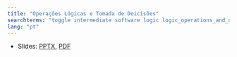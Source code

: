 ```yaml
---
title: "Operaçôes Lógicas e Tomada de Deicisões"
searchterms: "toggle intermediate software logic logic_operations_and_descision_making logic_block operaçôes_lógicas_e_tomada_de_deicisões"
lang: "pt"
---
```

 <ul>
 <li class="ng-binding">Slides:
 <a href="translations/pt-br/intermediate/Logic.pptx">PPTX</a>,
 <a href="translations/pt-br/intermediate/Logic.pdf">PDF</a>
 </li>
 </ul>
